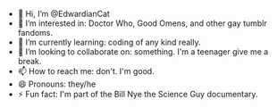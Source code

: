 - 👋 Hi, I’m @EdwardianCat
- 👀 I’m interested in: Doctor Who, Good Omens, and other gay tumblr fandoms. 
- 🌱 I’m currently learning: coding of any kind really. 
- 💞️ I’m looking to collaborate on: something. I'm a teenager give me a break. 
- 📫 How to reach me: don't. I'm good. 
- 😄 Pronouns: they/he
- ⚡ Fun fact: I'm part of the Bill Nye the Science Guy documentary. 

<!---
EdwardianCat/EdwardianCat is a ✨ special ✨ repository because its `README.md` (this file) appears on your GitHub profile.
You can click the Preview link to take a look at your changes.
--->
